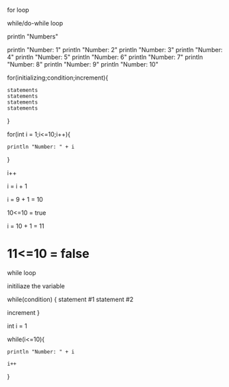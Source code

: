 for loop

while/do-while loop

println "Numbers"

println "Number: 1"
println "Number: 2" 
println "Number: 3" 
println "Number: 4" 
println "Number: 5" 
println "Number: 6" 
println "Number: 7" 
println "Number: 8" 
println "Number: 9" 
println "Number: 10" 

for(initializing;condition;increment){

	statements
	statements
	statements
	statements

}

for(int i = 1;i<=10;i++){

	println "Number: " + i
	
}

i++ 

i = i + 1

i = 9 + 1 = 10

10<=10 = true

i = 10 + 1 = 11

11<=10 = false
===============

while loop

initiliaze the variable

while(condition) { 
   statement #1 
   statement #2 
   
   increment
}

int i = 1

while(i<=10){

	println "Number: " + i
	
	i++	
}




